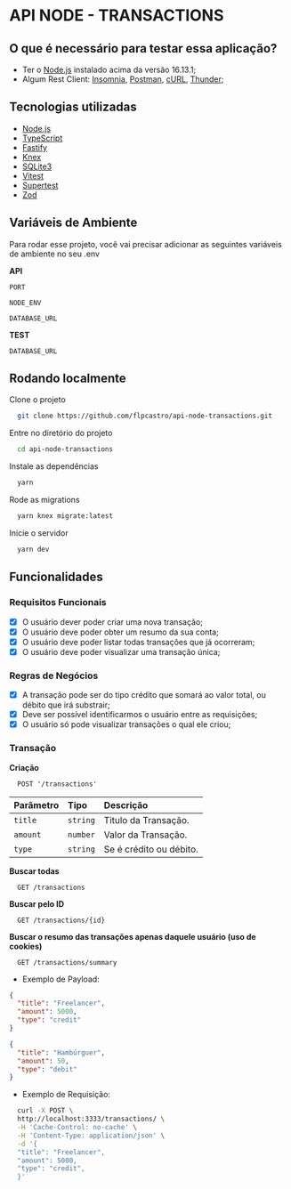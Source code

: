 # API NODE - TRANSACTIONS

## O que é necessário para testar essa aplicação?

- Ter o [Node.js](https://nodejs.org/en) instalado acima da versão 16.13.1;
- Algum Rest Client: [Insomnia](https://insomnia.rest/download), [Postman](https://www.postman.com/), [cURL](https://curl.se/), [Thunder](https://www.thunderclient.com/);

## Tecnologias utilizadas

- [Node.js](https://nodejs.org/en)
- [TypeScript](https://www.typescriptlang.org/)
- [Fastify](https://www.fastify.io/)
- [Knex](https://knexjs.org/)
- [SQLite3](https://www.sqlite.org/index.html)
- [Vitest](https://vitest.dev/)
- [Supertest](https://www.npmjs.com/package/supertest)
- [Zod](https://github.com/colinhacks/zod)

## Variáveis de Ambiente

Para rodar esse projeto, você vai precisar adicionar as seguintes variáveis de ambiente no seu .env

**API**

`PORT`

`NODE_ENV`

`DATABASE_URL`

**TEST**

`DATABASE_URL`

## Rodando localmente

Clone o projeto

```bash
  git clone https://github.com/flpcastro/api-node-transactions.git
```

Entre no diretório do projeto

```bash
  cd api-node-transactions
```

Instale as dependências

```bash
  yarn
```

Rode as migrations

```bash
  yarn knex migrate:latest
```

Inicie o servidor

```bash
  yarn dev
```

## Funcionalidades

### Requisitos Funcionais

- [x] O usuário dever poder criar uma nova transação;
- [x] O usuário deve poder obter um resumo da sua conta;
- [x] O usuário deve poder listar todas transações que já ocorreram;
- [x] O usuário deve poder visualizar uma transação única;

### Regras de Negócios

- [x] A transação pode ser do tipo crédito que somará ao valor total, ou débito que irá substrair;
- [x] Deve ser possível identificarmos o usuário entre as requisições;
- [x] O usuário só pode visualizar transações o qual ele criou;

### Transação

**Criação**

```http
  POST '/transactions'
```

| Parâmetro | Tipo     | Descrição               |
| :-------- | :------- | :---------------------- |
| `title`   | `string` | Titulo da Transação.    |
| `amount`  | `number` | Valor da Transação.     |
| `type`    | `string` | Se é crédito ou débito. |

**Buscar todas**

```http
  GET /transactions
```

**Buscar pelo ID**

```http
  GET /transactions/{id}
```

**Buscar o resumo das transações apenas daquele usuário (uso de cookies)**

```http
  GET /transactions/summary
```

- Exemplo de Payload:

```json
{
  "title": "Freelancer",
  "amount": 5000,
  "type": "credit"
}
```

```json
{
  "title": "Hambúrguer",
  "amount": 50,
  "type": "debit"
}
```

- Exemplo de Requisição:

```sh
  curl -X POST \
  http://localhost:3333/transactions/ \
  -H 'Cache-Control: no-cache' \
  -H 'Content-Type: application/json' \
  -d '{
  "title": "Freelancer",
  "amount": 5000,
  "type": "credit",
  }'
```

